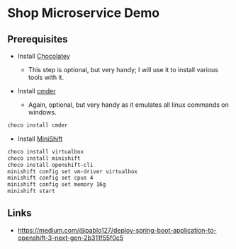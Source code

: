# Shop Microservice Demo

## Prerequisites

* Install [Chocolatey](https://chocolatey.org/)
    * This step is optional, but very handy; I will use it to install various tools with it.

* Install [cmder](https://github.com/cmderdev/cmder)
    * Again, optional, but very handy as it emulates all linux commands on windows.
    
```bash
choco install cmder
```

* Install [MiniShift](https://github.com/minishift/minishift)

```bash
choco install virtualbox
choco install minishift
choco install openshift-cli
minishift config set vm-driver virtualbox
minishift config set cpus 4
minishift config set memory 16g
minishift start
```

## Links

* https://medium.com/@pablo127/deploy-spring-boot-application-to-openshift-3-next-gen-2b311f55f0c5


